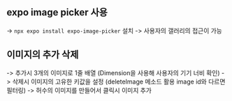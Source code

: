 ## expo image picker 사용 
 -> `npx expo install expo-image-picker` 설치 
 -> 사용자의 갤러리의 접근이 가능 

 ## 이미지의 추가 삭제 
-> 추가시 3개의 이미지로 1줄 배열 (Dimension을 사용해 사용자의 기기 너비 확인)
-> 삭제시 이미지의 고유한 키값을 설정 (deleteImage 메소드 활용 image id와 다르면 필터링)
-> 허수의 이미지를 만들어서 클릭시 이미지 추가